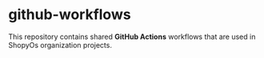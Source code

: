 # github-workflows
This repository contains shared **GitHub Actions** workflows that are used in ShopyOs organization projects.
